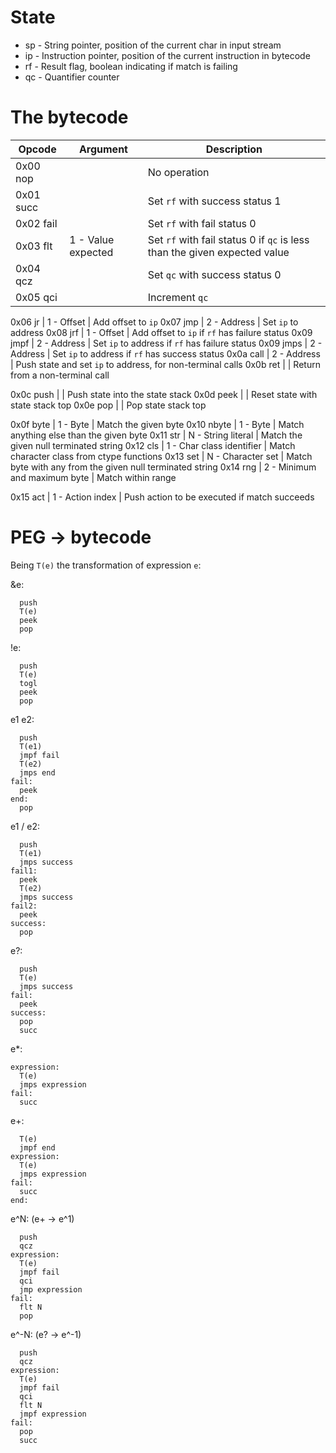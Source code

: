 State
=====
- sp - String pointer, position of the current char in input stream
- ip - Instruction pointer, position of the current instruction in bytecode
- rf - Result flag, boolean indicating if match is failing
- qc - Quantifier counter

	
The bytecode
============
Opcode    | Argument | Description
----------|----------|------------
0x00 nop  |          | No operation
0x01 succ |          | Set `rf` with success status 1
0x02 fail |          | Set `rf` with fail status 0
0x03 flt  | 1 - Value expected | Set `rf` with fail status 0 if `qc` is less than the given expected value
0x04 qcz  |          | Set `qc` with success status 0
0x05 qci  |          | Increment `qc`

0x06 jr   | 1 - Offset  | Add offset to `ip`
0x07 jmp  | 2 - Address | Set `ip` to address
0x08 jrf  | 1 - Offset  | Add offset to `ip` if `rf` has failure status
0x09 jmpf | 2 - Address | Set `ip` to address if `rf` has failure status
0x09 jmps | 2 - Address | Set `ip` to address if `rf` has success status
0x0a call | 2 - Address | Push state and set `ip` to address, for non-terminal calls
0x0b ret  |          | Return from a non-terminal call

0x0c push |          | Push state into the state stack
0x0d peek |          | Reset state with state stack top
0x0e pop  |          | Pop state stack top

0x0f byte  | 1 - Byte | Match the given byte
0x10 nbyte | 1 - Byte | Match anything else than the given byte
0x11 str   | N - String literal | Match the given null terminated string
0x12 cls   | 1 - Char class identifier | Match character class from ctype functions
0x13 set   | N - Character set | Match byte with any from the given null terminated string
0x14 rng   | 2 - Minimum and maximum byte | Match within range

0x15 act  | 1 - Action index | Push action to be executed if match succeeds


PEG -> bytecode
===============
Being `T(e)` the transformation of expression `e`:

&e:
```
  push
  T(e)
  peek
  pop
```

!e:
```
  push
  T(e)
  togl
  peek
  pop
```

e1 e2:
```
  push
  T(e1)
  jmpf fail
  T(e2)
  jmps end
fail:
  peek
end:
  pop
```

e1 / e2:
```
  push
  T(e1)
  jmps success
fail1:
  peek
  T(e2)
  jmps success
fail2:
  peek
success:
  pop
```

e?:
```
  push
  T(e)
  jmps success
fail:
  peek
success:
  pop
  succ
```

e*:
```
expression:
  T(e)
  jmps expression
fail:
  succ
```

e+:
```
  T(e)
  jmpf end
expression:
  T(e)
  jmps expression
fail:
  succ
end:
```

e^N: (e+ -> e^1)
```
  push
  qcz
expression:
  T(e)
  jmpf fail
  qci
  jmp expression
fail:
  flt N
  pop
```

e^-N: (e? -> e^-1)
```
  push
  qcz
expression:
  T(e)
  jmpf fail
  qci
  flt N
  jmpf expression
fail:
  pop
  succ
```
